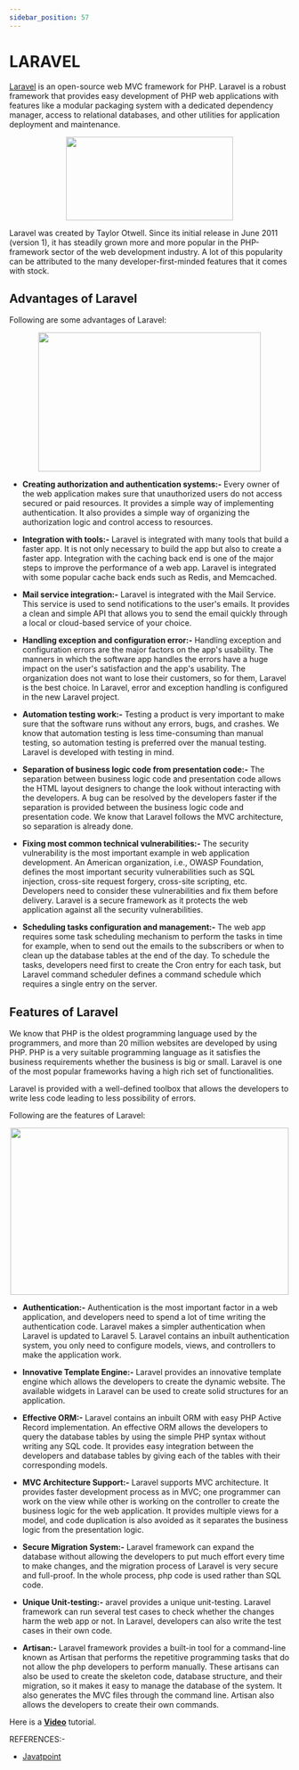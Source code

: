 ```yaml
---
sidebar_position: 57
---
```


# LARAVEL

[Laravel](https://laravel.com/) is an open-source web MVC framework for PHP. Laravel is a robust framework that provides easy development of PHP web applications with features like a modular packaging system with a dedicated dependency manager, access to relational databases, and other utilities for application deployment and maintenance.

<p align = "center">
  <img src = "https://upload.wikimedia.org/wikipedia/commons/thumb/9/9a/Laravel.svg/1200px-Laravel.svg.png" width = "300" height = "150"/>
</p>

Laravel was created by Taylor Otwell. Since its initial release in June 2011 (version 1), it has steadily grown more and more popular in the PHP-framework sector of the web development industry. A lot of this popularity can be attributed to the many developer-first-minded features that it comes with stock.

## Advantages of Laravel

Following are some advantages of Laravel:

<p align = "center">
  <img src = "https://static.javatpoint.com/tutorial/laravel/images/advantages-of-laravel.png" width = "400" height = "250"/>
</p>

* **Creating authorization and authentication systems:-** Every owner of the web application makes sure that unauthorized users do not access secured or paid resources. It provides a simple way of implementing authentication. It also provides a simple way of organizing the authorization logic and control access to resources.

* **Integration with tools:-** Laravel is integrated with many tools that build a faster app. It is not only necessary to build the app but also to create a faster app. Integration with the caching back end is one of the major steps to improve the performance of a web app. Laravel is integrated with some popular cache back ends such as Redis, and Memcached.

* **Mail service integration:-** Laravel is integrated with the Mail Service. This service is used to send notifications to the user's emails. It provides a clean and simple API that allows you to send the email quickly through a local or cloud-based service of your choice.

* **Handling exception and configuration error:-** Handling exception and configuration errors are the major factors on the app's usability. The manners in which the software app handles the errors have a huge impact on the user's satisfaction and the app's usability. The organization does not want to lose their customers, so for them, Laravel is the best choice. In Laravel, error and exception handling is configured in the new Laravel project.

* **Automation testing work:-** Testing a product is very important to make sure that the software runs without any errors, bugs, and crashes. We know that automation testing is less time-consuming than manual testing, so automation testing is preferred over the manual testing. Laravel is developed with testing in mind.

* **Separation of business logic code from presentation code:-** The separation between business logic code and presentation code allows the HTML layout designers to change the look without interacting with the developers. A bug can be resolved by the developers faster if the separation is provided between the business logic code and presentation code. We know that Laravel follows the MVC architecture, so separation is already done.

* **Fixing most common technical vulnerabilities:-** The security vulnerability is the most important example in web application development. An American organization, i.e., OWASP Foundation, defines the most important security vulnerabilities such as SQL injection, cross-site request forgery, cross-site scripting, etc. Developers need to consider these vulnerabilities and fix them before delivery. Laravel is a secure framework as it protects the web application against all the security vulnerabilities.

* **Scheduling tasks configuration and management:-** The web app requires some task scheduling mechanism to perform the tasks in time for example, when to send out the emails to the subscribers or when to clean up the database tables at the end of the day. To schedule the tasks, developers need first to create the Cron entry for each task, but Laravel command scheduler defines a command schedule which requires a single entry on the server.

## Features of Laravel

We know that PHP is the oldest programming language used by the programmers, and more than 20 million websites are developed by using PHP. PHP is a very suitable programming language as it satisfies the business requirements whether the business is big or small. Laravel is one of the most popular frameworks having a high rich set of functionalities.

Laravel is provided with a well-defined toolbox that allows the developers to write less code leading to less possibility of errors.

Following are the features of Laravel:

<p align = "center">
  <img src = "https://static.javatpoint.com/tutorial/laravel/images/features-of-laravel.png" width = "500" height = "300"/>
</p>

* **Authentication:-** Authentication is the most important factor in a web application, and developers need to spend a lot of time writing the authentication code. Laravel makes a simpler authentication when Laravel is updated to Laravel 5. Laravel contains an inbuilt authentication system, you only need to configure models, views, and controllers to make the application work.

* **Innovative Template Engine:-** Laravel provides an innovative template engine which allows the developers to create the dynamic website. The available widgets in Laravel can be used to create solid structures for an application.

* **Effective ORM:-** Laravel contains an inbuilt ORM with easy PHP Active Record implementation. An effective ORM allows the developers to query the database tables by using the simple PHP syntax without writing any SQL code. It provides easy integration between the developers and database tables by giving each of the tables with their corresponding models.

* **MVC Architecture Support:-** Laravel supports MVC architecture. It provides faster development process as in MVC; one programmer can work on the view while other is working on the controller to create the business logic for the web application. It provides multiple views for a model, and code duplication is also avoided as it separates the business logic from the presentation logic.

* **Secure Migration System:-** Laravel framework can expand the database without allowing the developers to put much effort every time to make changes, and the migration process of Laravel is very secure and full-proof. In the whole process, php code is used rather than SQL code.

* **Unique Unit-testing:-** aravel provides a unique unit-testing. Laravel framework can run several test cases to check whether the changes harm the web app or not. In Laravel, developers can also write the test cases in their own code.

* **Artisan:-** Laravel framework provides a built-in tool for a command-line known as Artisan that performs the repetitive programming tasks that do not allow the php developers to perform manually. These artisans can also be used to create the skeleton code, database structure, and their migration, so it makes it easy to manage the database of the system. It also generates the MVC files through the command line. Artisan also allows the developers to create their own commands.

Here is a [**Video**](https://www.youtube.com/watch?v=ImtZ5yENzgE) tutorial.

REFERENCES:-

* [Javatpoint](https://www.javatpoint.com/laravel)
